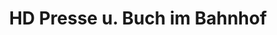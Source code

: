 ---
title: "HD Presse u. Buch im Bahnhof"
url: /koethen-anhalt/hd-presse-u-buch-im-bahnhof/
shop: Bücher
---